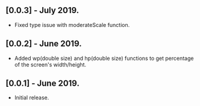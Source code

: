 
## [0.0.3] - July 2019.

* Fixed type issue with moderateScale function.

## [0.0.2] - June 2019.

* Added wp(double size) and hp(double size) functions to get percentage of the screen's width/height.



## [0.0.1] - June 2019.

* Initial release.
